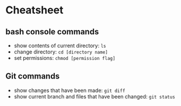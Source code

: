 # Cheatsheet


## bash console commands

* show contents of current directory:
``ls``
* change directory: ``cd [directory name]``
* set permissions: ``chmod [permission flag]``

## Git commands
* show changes that have been made: ``git diff``
* show current branch and files that have been changed: ``git status``